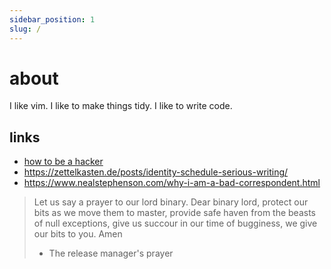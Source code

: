 ```yaml
---
sidebar_position: 1
slug: /
---
```


# about

I like vim. I like to make things tidy. I like to write code.

## links

- [how to be a hacker](../blog/hacking)
- https://zettelkasten.de/posts/identity-schedule-serious-writing/
- https://www.nealstephenson.com/why-i-am-a-bad-correspondent.html

> Let us say a prayer to our lord binary. Dear binary lord, protect our bits as we move them to master, provide safe haven from the beasts of null exceptions, give us succour in our time of bugginess, we give our bits to you. Amen
>
> - The release manager's prayer

<!-- > Writing novels is hard, and requires vast, unbroken slabs of time. Four quiet hours is a resource that I can put to good use. Two slabs of time, each two hours long, might add up to the same four hours, but are not nearly as productive as an unbroken four. If I know that I am going to be interrupted, I can’t concentrate, and if I suspect that I might be interrupted, I can’t do anything at all. Likewise, several consecutive days with four-hour time-slabs in them give me a stretch of time in which I can write a decent book chapter, but the same number of hours spread out across a few weeks, with interruptions in between them, are nearly useless. -->
<!-- > - Neal Stephenson -->

<!-- When you care about something, when you really commit to it, you have to do your best to track it and improve it. -->
<!-- What is your identity? Who do you say you are? Who would you like to say you are? -->
